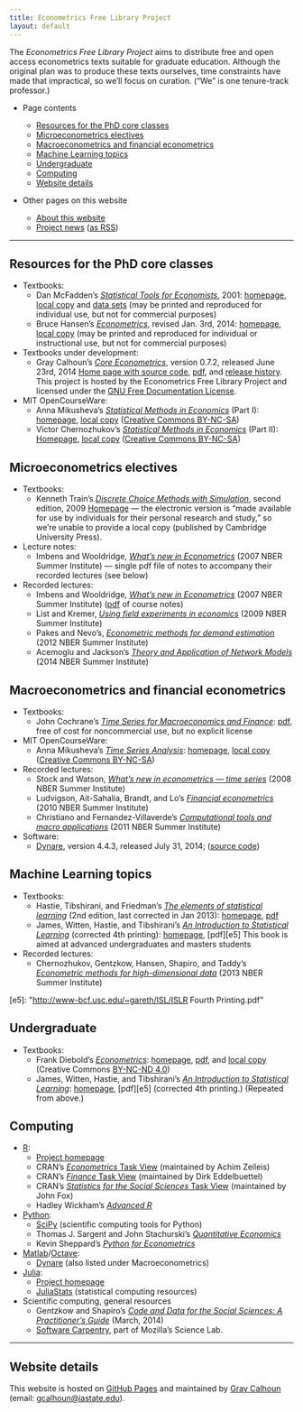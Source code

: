 ```yaml
---
title: Econometrics Free Library Project
layout: default
---
```


[FDL]: http://www.gnu.org/copyleft/fdl.html
[NC]: http://creativecommons.org/licenses/by-nc-sa/3.0/us/deed.en_US
[NC4]: http://creativecommons.org/licenses/by-nc-nd/4.0

The *Econometrics Free Library Project* aims to distribute free and
open access econometrics texts suitable for graduate
education. Although the original plan was to produce these texts
ourselves, time constraints have made that impractical, so we’ll
focus on curation. (“We” is one tenure-track professor.)

* Page contents
  * [Resources for the PhD core classes](#1)
  * [Microeconometrics electives](#2)
  * [Macroeconometrics and financial econometrics](#3)
  * [Machine Learning topics](#4)
  * [Undergraduate](#5)
  * [Computing](#7)
  * [Website details](#6)

* Other pages on this website
  * [About this website](/about)
  * [Project news](/news) ([as RSS](/rss.xml))

<hr />

<a id="1"> </a>
Resources for the PhD core classes
----------------------------------

* Textbooks:
  * Dan McFadden’s *[Statistical Tools for Economists][b1]*, 2001:
    [homepage][b1], [local copy][b2] and [data sets][b3] (may be printed and
    reproduced for individual use, but not for commercial purposes)
  * Bruce Hansen’s *[Econometrics][b4]*, revised Jan. 3rd, 2014:
    [homepage][b4], [local copy][b5] (may be printed and reproduced for
    individual or instructional use, but not for commercial purposes)
* Textbooks under development:
  * Gray Calhoun’s *[Core Econometrics][b10]*, version 0.7.2, released
    June 23rd, 2014 [Home page with source code][b11], [pdf][b10], and
    [release history][b12]. This project is hosted by the Econometrics
    Free Library Project and licensed under the [GNU Free
    Documentation License][FDL].
* MIT OpenCourseWare:
  * Anna Mikusheva’s *[Statistical Methods in Economics][b6]* (Part I):
    [homepage][b6], [local copy][b7] ([Creative Commons BY-NC-SA][NC])
  * Victor Chernozhukov’s *[Statistical Methods in Economics][b8]* (Part II):
    [Homepage][b8], [local copy][b9] ([Creative Commons BY-NC-SA][NC])

[b1]: http://eml.berkeley.edu/~mcfadden/e240a_sp01/e240a.html
[b2]: /dl/mcfadden_statistical_tools.pdf
[b3]: /dl/mcfadden_data.zip
[b4]: http://www.ssc.wisc.edu/~bhansen/econometrics/
[b5]: /dl/hansen_econometrics.pdf
[b6]: http://ocw.mit.edu/courses/economics/14-381-statistical-method-in-economics-fall-2013/
[b7]: /dl/14-381-fall-2013.zip
[b8]: http://ocw.mit.edu/courses/economics/14-381-statistical-method-in-economics-fall-2006/
[b9]: /dl/14-381-fall-2006.zip
[b10]: https://github.com/EconometricsLibrary/core/releases/download/v0.7.2/core_econometrics.pdf
[b11]: https://github.com/EconometricsLibrary/core
[b12]: https://github.com/EconometricsLibrary/core/releases

<a id="2"> </a>
Microeconometrics electives
---------------------------

* Textbooks:
  * Kenneth Train’s *[Discrete Choice Methods with Simulation][c1]*, second
    edition, 2009
    [Homepage][c1] — the electronic version is “made available for use
    by individuals for their personal research and study,” so we’re
    unable to provide a local copy (published by Cambridge University Press).
* Lecture notes:
  * Imbens and Wooldridge, *[What’s new in Econometrics][c3]* (2007
    NBER Summer Institute) — single pdf file of notes to accompany
    their recorded lectures (see below)
* Recorded lectures:
  * Imbens and Wooldridge, *[What’s new in Econometrics][c2]* (2007
    NBER Summer Institute) ([pdf][c3] of course notes)
  * List and Kremer, *[Using field experiments in economics][c4]*
    (2009 NBER Summer Institute)
  * Pakes and Nevo’s, *[Econometric methods for demand
    estimation][c5]* (2012 NBER Summer Institute)
  * Acemoglu and Jackson’s *[Theory and Application
    of Network Models][c6]* (2014 NBER Summer Institute)

[c1]: http://eml.berkeley.edu/books/choice2.html
[c2]: http://www.nber.org/minicourse3.html
[c3]: http://www.nber.org/WNE/WNEnotes.pdf
[c4]: http://www.streamingmeeting.com/webmeeting/matrixvideo/nber/index.html
[c5]: http://www.nber.org/econometrics_minicourse_2012
[c6]: http://www.nber.org/econometrics_minicourse_2014

<a id="3"> </a>
Macroeconometrics and financial econometrics
--------------------------------------------

* Textbooks:
  * John Cochrane’s [*Time Series for Macroeconomics and
    Finance*][d6]: [pdf][d6], free of cost for noncommercial use, but no
    explicit license
* MIT OpenCourseWare:
  * Anna Mikusheva’s [*Time Series Analysis*][d1]:
    [homepage][d1], [local copy][d2] ([Creative Commons BY-NC-SA][NC])
* Recorded lectures:
  * Stock and Watson, [*What’s new in econometrics — time series*][d3] (2008
    NBER Summer Institute)
  * Ludvigson, Ait-Sahalia, Brandt, and Lo’s [*Financial
    econometrics*][d4] (2010 NBER Summer Institute)
  * Christiano and Fernandez-Villaverde’s [*Computational tools and
    macro applications*][d5] (2011 NBER Summer Institute)
* Software:
  * [Dynare][d7], version 4.4.3, released July 31, 2014; ([source code][d8])

[d1]: http://ocw.mit.edu/courses/economics/14-384-time-series-analysis-fall-2013/
[d2]: /dl/14-384-fall-2013.zip
[d3]: http://www.nber.org/minicourse_2008.html
[d4]: http://www.nber.org/econometrics_minicourse_2010
[d5]: http://www.nber.org/econometrics_minicourse_2011
[d6]: http://faculty.chicagobooth.edu/john.cochrane/research/papers/time_series_book.pdf
[d7]: http://www.dynare.org/
[d8]: https://github.com/DynareTeam/dynare

<a id="4"> </a>
Machine Learning topics
-----------------------

* Textbooks:
  * Hastie, Tibshirani, and Friedman’s [*The elements of statistical
    learning*][e2] (2nd edition, last corrected in Jan 2013):
    [homepage][e2], [pdf][e3]
  * James, Witten, Hastie, and Tibshirani’s [*An Introduction to
    Statistical Learning*][e4] (corrected 4th printing):
    [homepage][e4], [pdf][e5] This book is aimed at advanced
    undergraduates and masters students
* Recorded lectures:
  * Chernozhukov, Gentzkow, Hansen, Shapiro, and Taddy’s
    [*Econometric methods for high-dimensional data*][e1]
    (2013 NBER Summer Institute)

[e1]: http://www.nber.org/econometrics_minicourse_2013
[e2]: http://statweb.stanford.edu/~tibs/ElemStatLearn/
[e3]: http://statweb.stanford.edu/~tibs/ElemStatLearn/printings/ESLII_print10.pdf
[e4]: http://www-bcf.usc.edu/~gareth/ISL
[e5]: "http://www-bcf.usc.edu/~gareth/ISL/ISLR Fourth Printing.pdf"

<a id="5"> </a>
Undergraduate
-------------

* Textbooks:
  * Frank Diebold’s [*Econometrics*][g1]: [homepage][g1], [pdf][g2], and
    [local copy][g3] (Creative Commons [BY-NC-ND 4.0][NC4])
  * James, Witten, Hastie, and Tibshirani’s [*An Introduction to
    Statistical Learning*][e4]: [homepage][e4], [pdf][e5] (corrected 4th
    printing.) (Repeated from above.)

[g1]: http://www.ssc.upenn.edu/~fdiebold/Textbooks.html
[g2]: http://www.ssc.upenn.edu/~fdiebold/Teaching104/Econometrics.pdf
[g3]: /dl/diebold_econometrics.pdf

<a id="7"> </a>
Computing
-----------
* [R][h7]:
  * [Project homepage][h7]
  * CRAN’s [*Econometrics* Task View][h2] (maintained by Achim Zeileis)
  * CRAN’s [*Finance* Task View][h3] (maintained by Dirk Eddelbuettel)
  * CRAN’s [*Statistics for the Social Sciences* Task View][h4] (maintained by John Fox)
  * Hadley Wickham’s [*Advanced R*][h1]
* [Python][h8]:
  * [SciPy][h9] (scientific computing tools for Python)
  * Thomas J. Sargent and John Stachurski’s [*Quantitative Economics*][h5]
  * Kevin Sheppard’s [*Python for Econometrics*][h6]
* [Matlab][h14]/[Octave][h13]:
  * [Dynare][d7] (also listed under Macroeconometrics)
* [Julia][h10]:
  * [Project homepage][h10]
  * [JuliaStats][h11] (statistical computing resources)
* Scientific computing, general resources
  * Gentzkow and Shapiro’s [*Code and Data for the Social Sciences: A
    Practitioner’s Guide*][h12] (March, 2014)
  * [Software Carpentry][h11], part of Mozilla’s Science Lab.

<hr />

[h1]: http://adv-r.had.co.nz/
[h2]: http://cran.r-project.org/web/views/Econometrics.html
[h3]: http://cran.r-project.org/web/views/Finance.html
[h4]: http://cran.r-project.org/web/views/SocialSciences.html
[h5]: http://quant-econ.net/
[h6]: http://www.kevinsheppard.com/Python_for_Econometrics
[h7]: http://www.r-project.org/
[h8]: https://www.python.org/
[h9]: http://scipy.org
[h10]: http://julialang.org
[h11]: http://software-carpentry.org
[h12]: http://faculty.chicagobooth.edu/matthew.gentzkow/research/CodeAndData.pdf
[h13]: http://www.gnu.org/software/octave/
[h14]: http://www.mathworks.com/

<a id="6"> </a>
Website details
---------------

This website is hosted on [GitHub Pages][] and maintained by
[Gray Calhoun][] (email: <gcalhoun@iastate.edu>).

[GitHub Pages]: http://pages.github.com/
[Gray Calhoun]: http://www.econ.iastate.edu/~gcalhoun
